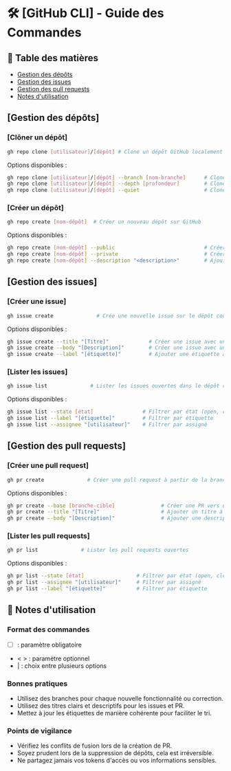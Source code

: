 # 🛠 [GitHub CLI] - Guide des Commandes

## 📑 Table des matières

- [Gestion des dépôts](#gestion-des-dépôts)
- [Gestion des issues](#gestion-des-issues)
- [Gestion des pull requests](#gestion-des-pull-requests)
- [Notes d'utilisation](#notes-dutilisation)

## [Gestion des dépôts]

### [Clôner un dépôt]

```bash
gh repo clone [utilisateur]/[dépôt] # Clone un dépôt GitHub localement sur l'ordinateur
```

Options disponibles :

```bash
gh repo clone [utilisateur]/[dépôt] --branch [nom-branche]      # Clone une branche spécifique du dépôt
gh repo clone [utilisateur]/[dépôt] --depth [profondeur]        # Cloner un dépôt avec un historique d'une certaine profondeur
gh repo clone [utilisateur]/[dépôt] --quiet                     # Cloner sans afficher de sortie
```

### [Créer un dépôt]

```bash
gh repo create [nom-dépôt]  # Créer un nouveau dépôt sur GitHub
```

Options disponibles :

```bash
gh repo create [nom-dépôt] --public                             # Créer un dépôt public
gh repo create [nom-dépôt] --private                            # Créer un dépôt privé
gh repo create [nom-dépôt] --description "<description>"        # Ajouter une description au dépôt
```

## [Gestion des issues]

### [Créer une issue]

```bash
gh issue create              # Crée une nouvelle issue sur le dépôt courant
```

Options disponibles :

```bash
gh issue create --title "[Titre]"             # Créer une issue avec un titre spécifique
gh issue create --body "[Description]"        # Créer une issue avec une description spécifique
gh issue create --label "[étiquette]"         # Ajouter une étiquette à l'issue
```

### [Lister les issues]

```bash
gh issue list              # Lister les issues ouvertes dans le dépôt courant
```

Options disponibles :

```bash
gh issue list --state [état]                # Filtrer par état (open, closed, etc.)
gh issue list --label "[étiquette]"         # Filtrer par étiquette
gh issue list --assignee "[utilisateur]"    # Filtrer par assigné
```

## [Gestion des pull requests]

### [Créer une pull request]

```bash
gh pr create              # Créer une pull request à partir de la branche actuelle
```

Options disponibles :

```bash
gh pr create --base [branche-cible]               # Créer une PR vers une branche spécifique
gh pr create --title "[Titre]"                    # Ajouter un titre à la PR
gh pr create --body "[Description]"               # Ajouter une description à la PR
```

### [Lister les pull requests]

```bash
gh pr list              # Lister les pull requests ouvertes
```

Options disponibles :

```bash
gh pr list --state [état]                 # Filtrer par état (open, closed, merged)
gh pr list --assignee "[utilisateur]"     # Filtrer par assigné
gh pr list --label "[étiquette]"          # Filtrer par étiquette
```

## 📝 Notes d'utilisation

### Format des commandes

- [ ] : paramètre obligatoire
- < > : paramètre optionnel
- | : choix entre plusieurs options

### Bonnes pratiques

- Utilisez des branches pour chaque nouvelle fonctionnalité ou correction.
- Utilisez des titres clairs et descriptifs pour les issues et PR.
- Mettez à jour les étiquettes de manière cohérente pour faciliter le tri.

### Points de vigilance

- Vérifiez les conflits de fusion lors de la création de PR.
- Soyez prudent lors de la suppression de dépôts, cela est irréversible.
- Ne partagez jamais vos tokens d'accès ou vos informations sensibles.
